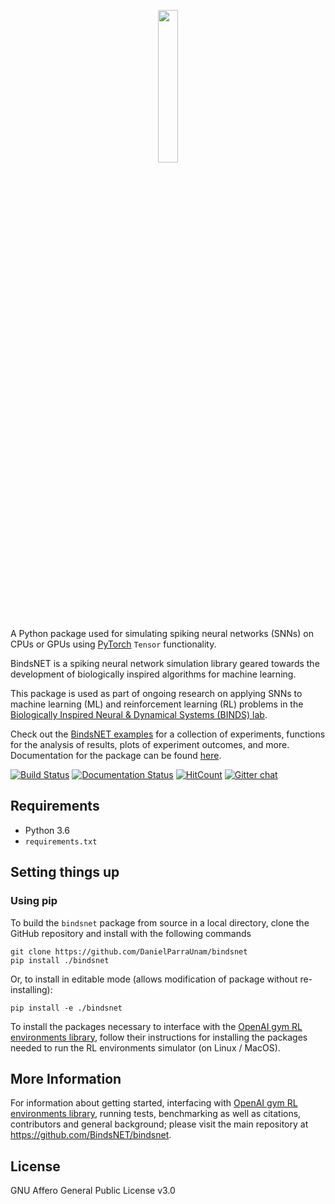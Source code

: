 <p align="center"><img width="25%" src="docs/logo.png"/></p>

A Python package used for simulating spiking neural networks (SNNs) on CPUs or GPUs using [PyTorch](http://pytorch.org/) `Tensor` functionality.

BindsNET is a spiking neural network simulation library geared towards the development of biologically inspired algorithms for machine learning.

This package is used as part of ongoing research on applying SNNs to machine learning (ML) and reinforcement learning (RL) problems in the [Biologically Inspired Neural & Dynamical Systems (BINDS) lab](http://binds.cs.umass.edu/).

Check out the [BindsNET examples](https://github.com/BindsNET/bindsnet/tree/master/examples) for a collection of experiments, functions for the analysis of results, plots of experiment outcomes, and more. Documentation for the package can be found [here](https://bindsnet-docs.readthedocs.io).

[![Build Status](https://travis-ci.com/BindsNET/bindsnet.svg?branch=master)](https://travis-ci.com/BindsNET/bindsnet)
[![Documentation Status](https://readthedocs.org/projects/bindsnet-docs/badge/?version=latest)](https://bindsnet-docs.readthedocs.io/?badge=latest)
[![HitCount](http://hits.dwyl.io/Hananel-Hazan/bindsnet.svg)](http://hits.dwyl.io/Hananel-Hazan/bindsnet)
[![Gitter chat](https://badges.gitter.im/gitterHQ/gitter.png)](https://gitter.im/bindsnet_/community)

## Requirements

- Python 3.6
- `requirements.txt`

## Setting things up

### Using pip
To build the `bindsnet` package from source in a local directory, clone the GitHub repository and install with the following commands

```
git clone https://github.com/DanielParraUnam/bindsnet
pip install ./bindsnet
```

Or, to install in editable mode (allows modification of package without re-installing):

```
pip install -e ./bindsnet
```

To install the packages necessary to interface with the [OpenAI gym RL environments library](https://github.com/openai/gym), follow their instructions for installing the packages needed to run the RL environments simulator (on Linux / MacOS).

## More Information

For information about getting started, interfacing with [OpenAI gym RL environments library](https://github.com/openai/gym), running tests, benchmarking as well as citations, contributors and general background; please visit the main repository at https://github.com/BindsNET/bindsnet.

## License
GNU Affero General Public License v3.0
